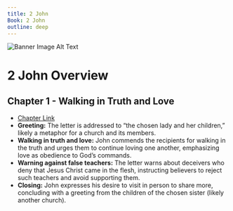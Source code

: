 ```yaml
---
title: 2 John
Book: 2 John
outline: deep
---
```


![Banner Image Alt Text](/img/banners/2john.png)

# 2 John Overview

## Chapter 1 - Walking in Truth and Love
- [Chapter Link](./2john-1)
- **Greeting:** The letter is addressed to “the chosen lady and her children,” likely a metaphor for a church and its members.
- **Walking in truth and love:** John commends the recipients for walking in the truth and urges them to continue loving one another, emphasizing love as obedience to God’s commands.
- **Warning against false teachers:** The letter warns about deceivers who deny that Jesus Christ came in the flesh, instructing believers to reject such teachers and avoid supporting them.
- **Closing:** John expresses his desire to visit in person to share more, concluding with a greeting from the children of the chosen sister (likely another church).
